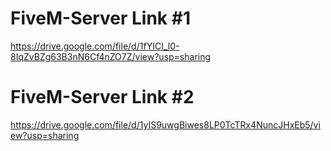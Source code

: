 # FiveM-Server Link #1
https://drive.google.com/file/d/1fYICI_l0-8IqZvBZg63B3nN6Cf4nZO7Z/view?usp=sharing
# FiveM-Server Link #2
https://drive.google.com/file/d/1yIS9uwgBiwes8LP0TcTRx4NuncJHxEb5/view?usp=sharing
